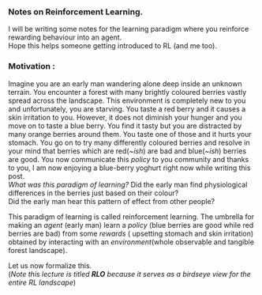 ### Notes on Reinforcement Learning.


I will be writing some notes for the learning paradigm where you reinforce rewarding behaviour into an agent.<br>
Hope this helps someone getting introduced to RL (and me too).<br>


### Motivation :

Imagine you are an early man wandering alone deep inside an unknown terrain. You encounter a forest with many brightly coloured berries vastly spread across the landscape.
This environment is completely new to you and unfortunately, you are starving. You taste a red berry and it causes a skin irritation to you. However, it does not diminish your hunger and you
move on to taste a blue berry. You find it tasty but you are distracted by many orange berries around them. You taste one of those and it hurts your stomach. You go on to try many differently
coloured berries and resolve in your mind that berries which are red(~_ish_) are bad and blue(~_ish_) berries  are good. You now communicate this _policy_ to you community and thanks to you,
I am now enjoying a blue-berry yoghurt right now while writing this post.<br>
_What was this paradigm of learning?_
Did the early man find physiological differences in the berries just based on their colour?<br>
Did the early man hear this pattern of effect from other people? <br>

This paradigm of learning is called reinforcement learning. The umbrella for making an _agent_ (early man) learn a _policy_ (blue berries are good while red berries are bad) from some _rewards_ (
upsetting stomach and skin irritation) obtained by interacting with an _environment_(whole observable and tangible forest landscape). <br>

Let us now formalize this. <br>
(_Note this lecture is titled **RLO** because it serves as a birdseye view for the entire RL landscape_)

